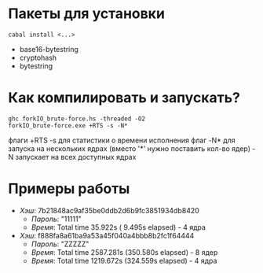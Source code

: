 # **Пакеты для установки**
    cabal install <...>
* base16-bytestring
* cryptohash
* bytestring
# **Как компилировать и запускать?**
    ghc forkIO_brute-force.hs -threaded -O2
    forkIO_brute-force.exe +RTS -s -N*
флаги +RTS -s для статистики о времени исполнения
флаг -N* для запуска на нескольких ядрах (вместо '*' нужно поставить кол-во ядер)
-N запускает на всех доступных ядрах

# **Примеры работы**
* *Хэш*: 7b21848ac9af35be0ddb2d6b9fc3851934db8420
  * *Пароль*: "11111"        
  * *Время*: Total   time   35.922s  (  9.495s elapsed) - 4 ядра
* *Хэш*: f888fa8a61ba9a53a45f040a4bbb8b2fc1f64444
  * *Пароль*: "ZZZZZ"                                                             
  * *Время*: Total   time  2587.281s  (350.580s elapsed) - 8 ядер
  * *Время*: Total   time  1219.672s  (324.559s elapsed) - 4 ядра
